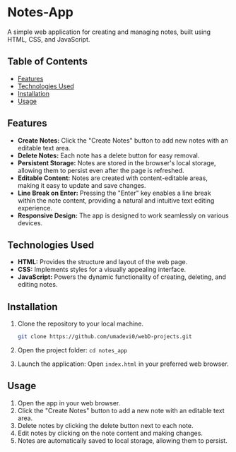 # Notes-App

A simple web application for creating and managing notes, built using HTML, CSS, and JavaScript.

## Table of Contents
- [Features](#features)
- [Technologies Used](#technologies-used)
- [Installation](#installation)
- [Usage](#usage)


## Features
- **Create Notes:** Click the "Create Notes" button to add new notes with an editable text area.
- **Delete Notes:** Each note has a delete button for easy removal.
- **Persistent Storage:** Notes are stored in the browser's local storage, allowing them to persist even after the page is refreshed.
- **Editable Content:** Notes are created with content-editable areas, making it easy to update and save changes.
- **Line Break on Enter:** Pressing the "Enter" key enables a line break within the note content, providing a natural and intuitive text editing experience.
- **Responsive Design:** The app is designed to work seamlessly on various devices.


## Technologies Used

- **HTML:** Provides the structure and layout of the web page.
- **CSS:** Implements styles for a visually appealing interface.
- **JavaScript:** Powers the dynamic functionality of creating, deleting, and editing notes.

## Installation
1. Clone the repository to your local machine.

   ```bash
   git clone https://github.com/umadevi0/webD-projects.git
2. Open the project folder: `cd notes_app`
3. Launch the application: Open `index.html` in your preferred web browser.

## Usage
1. Open the app in your web browser.
2. Click the "Create Notes" button to add a new note with an editable text area.
3. Delete notes by clicking the delete button next to each note.
4. Edit notes by clicking on the note content and making changes.
5. Notes are automatically saved to local storage, allowing them to persist.


